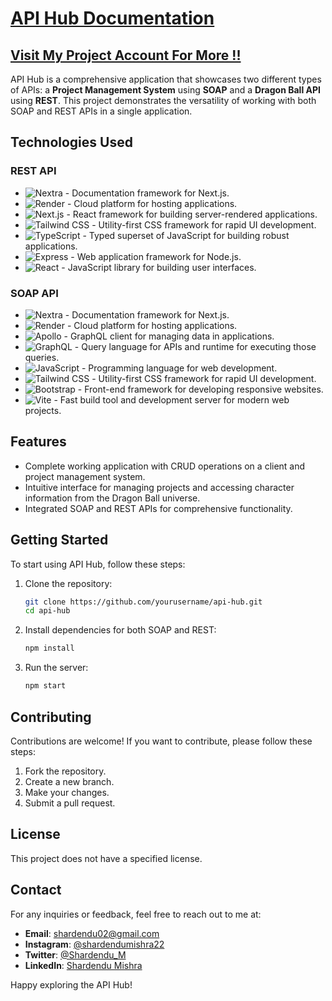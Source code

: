 # [API Hub Documentation](https://api-documentation-git-main-shardendu-mishra-s-projects.vercel.app/) 
## [Visit My Project Account For More !!](https://github.com/MishraShardendu22)

API Hub is a comprehensive application that showcases two different types of APIs: a **Project Management System** using **SOAP** and a **Dragon Ball API** using **REST**. This project demonstrates the versatility of working with both SOAP and REST APIs in a single application.

## Technologies Used

### REST API
- ![Nextra](https://img.shields.io/badge/Nextra-000000?style=for-the-badge&logo=nextra&logoColor=white) - Documentation framework for Next.js.
- ![Render](https://img.shields.io/badge/Render-5B24E7?style=for-the-badge&logo=render&logoColor=white) - Cloud platform for hosting applications.
- ![Next.js](https://img.shields.io/badge/Next.js-000000?style=for-the-badge&logo=next.js&logoColor=white) - React framework for building server-rendered applications.
- ![Tailwind CSS](https://img.shields.io/badge/Tailwind%20CSS-06B6D4?style=for-the-badge&logo=tailwind-css&logoColor=white) - Utility-first CSS framework for rapid UI development.
- ![TypeScript](https://img.shields.io/badge/TypeScript-3178C6?style=for-the-badge&logo=typescript&logoColor=white) - Typed superset of JavaScript for building robust applications.
- ![Express](https://img.shields.io/badge/Express.js-000000?style=for-the-badge&logo=express&logoColor=white) - Web application framework for Node.js.
- ![React](https://img.shields.io/badge/React-61DAFB?style=for-the-badge&logo=react&logoColor=black) - JavaScript library for building user interfaces.

### SOAP API
- ![Nextra](https://img.shields.io/badge/Nextra-000000?style=for-the-badge&logo=nextra&logoColor=white) - Documentation framework for Next.js.
- ![Render](https://img.shields.io/badge/Render-5B24E7?style=for-the-badge&logo=render&logoColor=white) - Cloud platform for hosting applications.
- ![Apollo](https://img.shields.io/badge/Apollo-311C3F?style=for-the-badge&logo=apollo&logoColor=white) - GraphQL client for managing data in applications.
- ![GraphQL](https://img.shields.io/badge/GraphQL-E10098?style=for-the-badge&logo=graphql&logoColor=white) - Query language for APIs and runtime for executing those queries.
- ![JavaScript](https://img.shields.io/badge/JavaScript-F7DF1E?style=for-the-badge&logo=javascript&logoColor=black) - Programming language for web development.
- ![Tailwind CSS](https://img.shields.io/badge/Tailwind%20CSS-06B6D4?style=for-the-badge&logo=tailwind-css&logoColor=white) - Utility-first CSS framework for rapid UI development.
- ![Bootstrap](https://img.shields.io/badge/Bootstrap-7952B3?style=for-the-badge&logo=bootstrap&logoColor=white) - Front-end framework for developing responsive websites.
- ![Vite](https://img.shields.io/badge/Vite-646CFF?style=for-the-badge&logo=vite&logoColor=white) - Fast build tool and development server for modern web projects.

## Features

- Complete working application with CRUD operations on a client and project management system.
- Intuitive interface for managing projects and accessing character information from the Dragon Ball universe.
- Integrated SOAP and REST APIs for comprehensive functionality.

## Getting Started

To start using API Hub, follow these steps:

1. Clone the repository:
   ```bash
   git clone https://github.com/yourusername/api-hub.git
   cd api-hub
   ```

2. Install dependencies for both SOAP and REST:
   ```bash
   npm install
   ```

3. Run the server:
   ```bash
   npm start
   ```

## Contributing

Contributions are welcome! If you want to contribute, please follow these steps:

1. Fork the repository.
2. Create a new branch.
3. Make your changes.
4. Submit a pull request.

## License

This project does not have a specified license.

## Contact

For any inquiries or feedback, feel free to reach out to me at:

- **Email**: [shardendu02@gmail.com](mailto:shardendu02@gmail.com)
- **Instagram**: [@shardendumishra22](https://www.instagram.com/shardendumishra22)
- **Twitter**: [@Shardendu_M](https://x.com/Shardendu_M)
- **LinkedIn**: [Shardendu Mishra](https://www.linkedin.com/in/shardendumishra22)

Happy exploring the API Hub!
